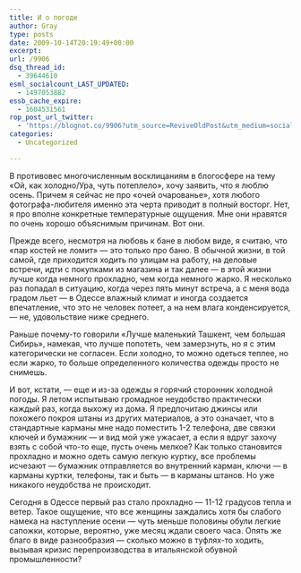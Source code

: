 ```yaml
---
title: И о погоде
author: Gray
type: posts
date: 2009-10-14T20:19:49+00:00
excerpt:
url: /9906
dsq_thread_id:
  - 39644610
esml_socialcount_LAST_UPDATED:
  - 1497053882
essb_cache_expire:
  - 1604531561
rop_post_url_twitter:
  - 'https://blognot.co/9906?utm_source=ReviveOldPost&utm_medium=social&utm_campaign=ReviveOldPost'
categories:
  - Uncategorized

---
```








<p style="clear: both">
  В противовес многочисленным восклицаниям в блогосфере на тему &#171;Ой, как холодно/Ура, чуть потеплело&#187;, хочу заявить, что я люблю осень. Причем я сейчас не про &#171;очей очарованье&#187;, хотя любого фотографа-любителя именно эта черта приводит в полный восторг. Нет, я про вполне конкретные температурные ощущения. Мне они нравятся по очень хорошо объяснимым причинам. Вот они.
</p>

<p style="clear: both">
  Прежде всего, несмотря на любовь к бане в любом виде, я считаю, что &#171;пар костей не ломит&#187; &#8212; это только про баню. В обычной жизни, в той самой, где приходится ходить по улицам на работу, на деловые встречи, идти с покупками из магазина и так далее &#8212; в этой жизни лучше когда немного прохладно, чем когда немного жарко. Я несколько раз попадал в ситуацию, когда через пять минут встреча, а с меня вода градом льет &#8212; в Одессе влажный климат и иногда создается впечатление, что это не человек потеет, а на нем влага конденсируется, &#8212; не, удовольствие ниже среднего.
</p>

<p style="clear: both">
  Раньше почему-то говорили &#171;Лучше маленький Ташкент, чем большая Сибирь&#187;, намекая, что лучше попотеть, чем замерзнуть, но я с этим категорически не согласен. Если холодно, то можно одеться теплее, но если жарко, то больше определенного количества одежды просто не снимешь.
</p>

<p style="clear: both">
  И вот, кстати, &#8212; еще и из-за одежды я горячий сторонник холодной погоды. Я летом испытываю громадное неудобство практически каждый раз, когда выхожу из дома. Я предпочитаю джинсы или похожего покроя штаны из других материалов, а это означает, что в стандартные карманы мне надо поместить 1-2 телефона, две связки ключей и бумажник &#8212; и вид мой уже ужасает, а если я вдруг захочу взять с собой что-то еще, пусть очень мелкое? Как только становится прохладно и можно одеть самую легкую куртку, все проблемы исчезают &#8212; бумажник отправляется во внутренний карман, ключи &#8212; в карманы куртки, телефоны, так и быть &#8212; в карманы штанов. Но уже никакого неудобства не происходит.
</p>

<p style="clear: both">
  Сегодня в Одессе первый раз стало прохладно &#8212; 11-12 градусов тепла и ветер. Такое ощущение, что все женщины заждались хотя бы слабого намека на наступление осени &#8212; чуть меньше половины обули легкие сапожки, которые, вероятно, уже месяц ждали своего часа. Опять же благо в виде разнообразия &#8212; сколько можно в туфлях-то ходить, вызывая кризис перепроизводства в итальянской обувной промышленности?
</p>